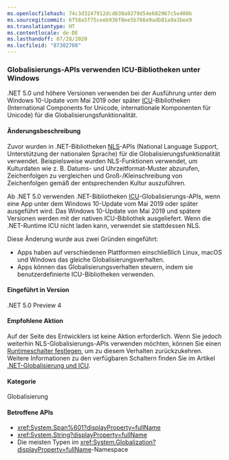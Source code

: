 ```yaml
---
ms.openlocfilehash: 74c3d3247912dcd638a9379d54e682967c5e400b
ms.sourcegitcommit: 6f58a5f75ceeb936f8ee5b786e9adb81a9a3bee9
ms.translationtype: HT
ms.contentlocale: de-DE
ms.lasthandoff: 07/28/2020
ms.locfileid: "87302708"
---
```

### <a name="globalization-apis-use-icu-libraries-on-windows"></a>Globalisierungs-APIs verwenden ICU-Bibliotheken unter Windows

.NET 5.0 und höhere Versionen verwenden bei der Ausführung unter dem Windows 10-Update vom Mai 2019 oder später [ICU](http://site.icu-project.org/home)-Bibliotheken (International Components for Unicode, internationale Komponenten für Unicode) für die Globalisierungsfunktionalität.

#### <a name="change-description"></a>Änderungsbeschreibung

Zuvor wurden in .NET-Bibliotheken [NLS](/windows/win32/intl/national-language-support)-APIs (National Language Support, Unterstützung der nationalen Sprache) für die Globalisierungsfunktionalität verwendet. Beispielsweise wurden NLS-Funktionen verwendet, um Kulturdaten wie z. B. Datums- und Uhrzeitformat-Muster abzurufen, Zeichenfolgen zu vergleichen und Groß-/Kleinschreibung von Zeichenfolgen gemäß der entsprechenden Kultur auszuführen.

Ab .NET 5.0 verwenden .NET-Bibliotheken [ICU](http://site.icu-project.org/home)-Globalisierungs-APIs, wenn eine App unter dem Windows 10-Update vom Mai 2019 oder später ausgeführt wird. Das Windows 10-Update von Mai 2019 und spätere Versionen werden mit der nativen ICU-Bibliothek ausgeliefert. Wenn die .NET-Runtime ICU nicht laden kann, verwendet sie stattdessen NLS.

Diese Änderung wurde aus zwei Gründen eingeführt:

- Apps haben auf verschiedenen Plattformen einschließlich Linux, macOS und Windows das gleiche Globalisierungsverhalten.
- Apps können das Globalisierungsverhalten steuern, indem sie benutzerdefinierte ICU-Bibliotheken verwenden.

#### <a name="version-introduced"></a>Eingeführt in Version

.NET 5.0 Preview 4

#### <a name="recommended-action"></a>Empfohlene Aktion

Auf der Seite des Entwicklers ist keine Aktion erforderlich. Wenn Sie jedoch weiterhin NLS-Globalisierungs-APIs verwenden möchten, können Sie einen [Runtimeschalter festlegen](../../../../docs/core/run-time-config/globalization.md#nls), um zu diesem Verhalten zurückzukehren. Weitere Informationen zu den verfügbaren Schaltern finden Sie im Artikel [.NET-Globalisierung und ICU](/dotnet/standard/globalization-localization/globalization-icu).

#### <a name="category"></a>Kategorie

Globalisierung

#### <a name="affected-apis"></a>Betroffene APIs

- <xref:System.Span%601?displayProperty=fullName>
- <xref:System.String?displayProperty=fullName>
- Die meisten Typen im <xref:System.Globalization?displayProperty=fullName>-Namespace

<!--

#### Affected APIs

- ``T:System.Span`1``
- `T:System.String`
- `N:System.Globalization`

-->
